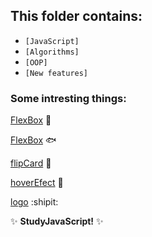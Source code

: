 ## This folder contains:

  - `[JavaScript]`
  - `[Algorithms]`
  - `[OOP]`
  - `[New features]`

### Some intresting things:

  [FlexBox](https://serhiitkachenko.github.io/learning-features-of-js/src/AcademyStudy/Flexbox/index.html)  :milky_way:
  
  [FlexBox](https://serhiitkachenko.github.io/learning-features-of-js/src/AcademyStudy/Flexbox/index2.html)   :fish:

  [flipCard](https://serhiitkachenko.github.io/learning-features-of-js/src/AcademyStudy/HTML%2CCSS/index5(flip3Dcard).html) :dash:

  [hoverEfect](https://serhiitkachenko.github.io/learning-features-of-js/src/AcademyStudy/HTML%2CCSS/index7(hoverEfect).html) :pencil:
  
  [logo](https://serhiitkachenko.github.io/learning-features-of-js/src/AcademyStudy/HTML%2CCSS/main-page.html) :shipit:
  

:sparkles: **StudyJavaScript!** :sparkles:
